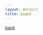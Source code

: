 ```yaml
---
layout: default
title: page2
---
```


<script type="text/javascript" src="./voronoi.js"></script>   

[back](./)
